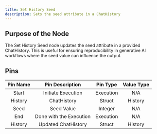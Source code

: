 ```yaml
---
title: Set History Seed
description: Sets the seed attribute in a ChatHistory
---
```


## Purpose of the Node
The Set History Seed node updates the seed attribute in a provided ChatHistory. This is useful for ensuring reproducibility in generative AI workflows where the seed value can influence the output.

## Pins
| Pin Name | Pin Description | Pin Type | Value Type |
|:----------:|:-------------:|:------:|:------:|
| Start | Initiate Execution | Execution | N/A |
| History | ChatHistory | Struct | History |
| Seed | Seed Value | Integer | N/A |
| End | Done with the Execution | Execution | N/A |
| History | Updated ChatHistory | Struct | History |